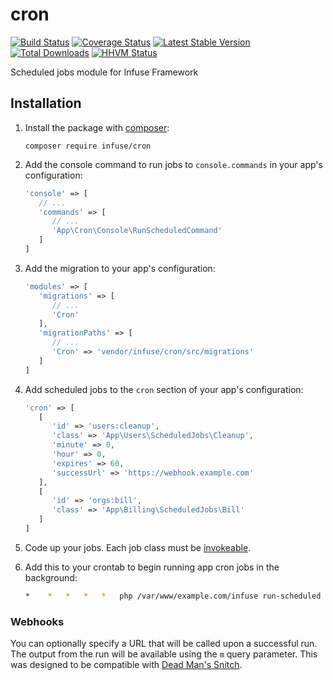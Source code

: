 cron
====

[![Build Status](https://travis-ci.org/infusephp/cron.svg?branch=master&style=flat)](https://travis-ci.org/infusephp/cron)
[![Coverage Status](https://coveralls.io/repos/infusephp/cron/badge.svg?style=flat)](https://coveralls.io/r/infusephp/cron)
[![Latest Stable Version](https://poser.pugx.org/infuse/cron/v/stable.svg?style=flat)](https://packagist.org/packages/infuse/cron)
[![Total Downloads](https://poser.pugx.org/infuse/cron/downloads.svg?style=flat)](https://packagist.org/packages/infuse/cron)
[![HHVM Status](http://hhvm.h4cc.de/badge/infuse/cron.svg?style=flat)](http://hhvm.h4cc.de/package/infuse/cron)

Scheduled jobs module for Infuse Framework

## Installation

1. Install the package with [composer](http://getcomposer.org):

   ```
   composer require infuse/cron
   ```

2. Add the console command to run jobs to `console.commands` in your app's configuration:
   
   ```php
   'console' => [
      // ...
      'commands' => [
         // ...
         'App\Cron\Console\RunScheduledCommand'
      ]
   ]
   ```

3. Add the migration to your app's configuration:

   ```php
   'modules' => [
      'migrations' => [
         // ...
         'Cron'
      ],
      'migrationPaths' => [
         // ...
         'Cron' => 'vendor/infuse/cron/src/migrations'
      ]
   ]
   ```

4. Add scheduled jobs to the `cron` section of your app's configuration:

   ```php
   'cron' => [
      [
         'id' => 'users:cleanup',
         'class' => 'App\Users\ScheduledJobs\Cleanup',
         'minute' => 0,
         'hour' => 0,
         'expires' => 60,
         'successUrl' => 'https://webhook.example.com'
      ],
      [
         'id' => 'orgs:bill',
         'class' => 'App\Billing\ScheduledJobs\Bill'
      ]
   ]
   ```

5. Code up your jobs. Each job class must be [invokeable](http://php.net/manual/en/language.oop5.magic.php#object.invoke).

6. Add this to your crontab to begin running app cron jobs in the background:

   ```bash
   *	*	*	*	*	php /var/www/example.com/infuse run-scheduled
   ```

### Webhooks

You can optionally specify a URL that will be called upon a successful run. The output from the run will be available using the `m` query parameter. This was designed to be compatible with [Dead Man's Snitch](https://deadmanssnitch.com/).